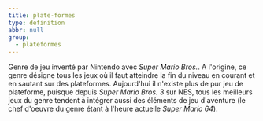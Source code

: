 ```yaml
---
title: plate-formes
type: definition
abbr: null
group:
  - plateformes
---
```

Genre de jeu inventé par Nintendo avec _Super Mario Bros._. A l'origine, ce genre désigne tous les jeux où il faut atteindre la fin du niveau en courant et en sautant sur des plateformes. Aujourd'hui il n'existe plus de pur jeu de plateforme, puisque depuis _Super Mario Bros. 3_ sur NES, tous les meilleurs jeux du genre tendent à intégrer aussi des éléments de jeu d'aventure (le chef d'oeuvre du genre étant à l'heure actuelle _Super Mario 64_).
